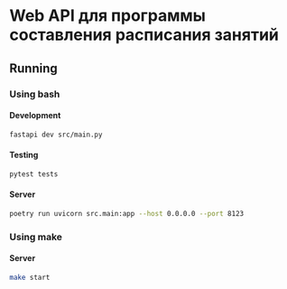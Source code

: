 # Web API для программы составления расписания занятий

## Running

### Using bash

#### Development
```bash
fastapi dev src/main.py
```
#### Testing
```bash
pytest tests
```
#### Server
```bash
poetry run uvicorn src.main:app --host 0.0.0.0 --port 8123
```
### Using make

#### Server
```bash
make start
```
